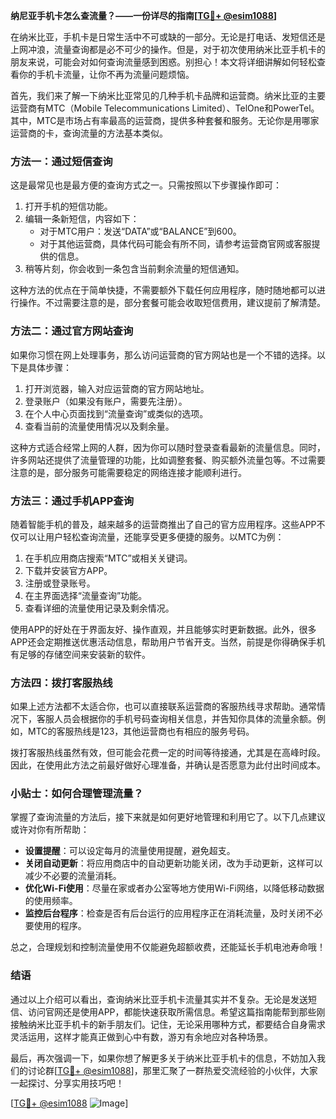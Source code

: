**纳尼亚手机卡怎么查流量？——一份详尽的指南[[TG💪+ @esim1088](https://t.me/s/esim1088)]**

在纳米比亚，手机卡是日常生活中不可或缺的一部分。无论是打电话、发短信还是上网冲浪，流量查询都是必不可少的操作。但是，对于初次使用纳米比亚手机卡的朋友来说，可能会对如何查询流量感到困惑。别担心！本文将详细讲解如何轻松查看你的手机卡流量，让你不再为流量问题烦恼。

首先，我们来了解一下纳米比亚常见的几种手机卡品牌和运营商。纳米比亚的主要运营商有MTC（Mobile Telecommunications Limited）、TelOne和PowerTel。其中，MTC是市场占有率最高的运营商，提供多种套餐和服务。无论你是用哪家运营商的卡，查询流量的方法基本类似。

### 方法一：通过短信查询

这是最常见也是最方便的查询方式之一。只需按照以下步骤操作即可：

1. 打开手机的短信功能。
2. 编辑一条新短信，内容如下：
   - 对于MTC用户：发送“DATA”或“BALANCE”到600。
   - 对于其他运营商，具体代码可能会有所不同，请参考运营商官网或客服提供的信息。
3. 稍等片刻，你会收到一条包含当前剩余流量的短信通知。

这种方法的优点在于简单快捷，不需要额外下载任何应用程序，随时随地都可以进行操作。不过需要注意的是，部分套餐可能会收取短信费用，建议提前了解清楚。

### 方法二：通过官方网站查询

如果你习惯在网上处理事务，那么访问运营商的官方网站也是一个不错的选择。以下是具体步骤：

1. 打开浏览器，输入对应运营商的官方网站地址。
2. 登录账户（如果没有账户，需要先注册）。
3. 在个人中心页面找到“流量查询”或类似的选项。
4. 查看当前的流量使用情况以及剩余量。

这种方式适合经常上网的人群，因为你可以随时登录查看最新的流量信息。同时，许多网站还提供了流量管理的功能，比如调整套餐、购买额外流量包等。不过需要注意的是，部分服务可能需要稳定的网络连接才能顺利进行。

### 方法三：通过手机APP查询

随着智能手机的普及，越来越多的运营商推出了自己的官方应用程序。这些APP不仅可以让用户轻松查询流量，还能享受更多便捷的服务。以MTC为例：

1. 在手机应用商店搜索“MTC”或相关关键词。
2. 下载并安装官方APP。
3. 注册或登录账号。
4. 在主界面选择“流量查询”功能。
5. 查看详细的流量使用记录及剩余情况。

使用APP的好处在于界面友好、操作直观，并且能够实时更新数据。此外，很多APP还会定期推送优惠活动信息，帮助用户节省开支。当然，前提是你得确保手机有足够的存储空间来安装新的软件。

### 方法四：拨打客服热线

如果上述方法都不太适合你，也可以直接联系运营商的客服热线寻求帮助。通常情况下，客服人员会根据你的手机号码查询相关信息，并告知你具体的流量余额。例如，MTC的客服热线是123，其他运营商也有相应的服务号码。

拨打客服热线虽然有效，但可能会花费一定的时间等待接通，尤其是在高峰时段。因此，在使用此方法之前最好做好心理准备，并确认是否愿意为此付出时间成本。

### 小贴士：如何合理管理流量？

掌握了查询流量的方法后，接下来就是如何更好地管理和利用它了。以下几点建议或许对你有所帮助：

- **设置提醒**：可以设定每月的流量使用提醒，避免超支。
- **关闭自动更新**：将应用商店中的自动更新功能关闭，改为手动更新，这样可以减少不必要的流量消耗。
- **优化Wi-Fi使用**：尽量在家或者办公室等地方使用Wi-Fi网络，以降低移动数据的使用频率。
- **监控后台程序**：检查是否有后台运行的应用程序正在消耗流量，及时关闭不必要使用的程序。

总之，合理规划和控制流量使用不仅能避免超额收费，还能延长手机电池寿命哦！

### 结语

通过以上介绍可以看出，查询纳米比亚手机卡流量其实并不复杂。无论是发送短信、访问官网还是使用APP，都能快速获取所需信息。希望这篇指南能帮到那些刚接触纳米比亚手机卡的新手朋友们。记住，无论采用哪种方式，都要结合自身需求灵活运用，这样才能真正做到心中有数，游刃有余地应对各种场景。

最后，再次强调一下，如果你想了解更多关于纳米比亚手机卡的信息，不妨加入我们的讨论群[[TG💪+ @esim1088](https://t.me/s/esim1088)]，那里汇聚了一群热爱交流经验的小伙伴，大家一起探讨、分享实用技巧吧！

[[TG💪+ @esim1088](https://t.me/s/esim1088) ![Image](https://i.postimg.cc/4NQfJmqS/Snipaste-2025-05-13-00-14-12.png)]